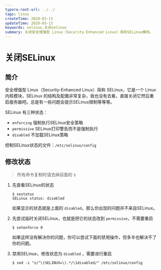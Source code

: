 ```yaml
---
typora-root-url: ../../
tags: linux
createTime: 2020-03-13
updateTime: 2020-03-13
keywords: selinux,关闭selinux
summary: 关闭安全增强型 Linux（Security-Enhanced Linux）简称SELinux模块。
---
```


# 关闭SELinux

## 简介

安全增强型 Linux（Security-Enhanced Linux）简称 SELinux，它是一个 Linux 内核模块，SELinux 的结构及配置非常复杂，我也没有去看，直接关闭它然后重启服务器吧。总是有一些问题会提示SELinux限制等等等。

SELinux 有三种状态：

- `enforcing` 强制执行SELinux安全策略
- `permissive` SELinux打印警告而不是强制执行
- `disabled` 不加载SELinux策略

控制SELinux状态的文件：`/etc/selinux/config`

## 修改状态

> 所有命令复制时请去掉前面的 `$` 

1. 先查看SELinux的状态

   ```shell
   $ sestatus
   SELinux status: disabled
   ```

   如果显示的状态就是上面的 `disabled`，那么你出现的问题并不来自SELinux。

2. 先尝试临时关闭SELinux，也就是把它的状态改到 `permissive`，不需要重启

   ```shell
   $ setenforce 0
   ```

   如果这样没有解决你的问题，你可以尝试下面的禁用操作，但多半也解决不了你的问题。

3. 禁用SELinux，修改状态为 `disabled` ，需要进行重启

   ```shell
   $ sed -i "s/^\(SELINUX=\).*/\1disabled/" /etc/selinux/config
   ```